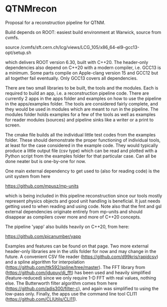 # QTNMrecon

Proposal for a reconstruction pipeline for QTNM.

Build depends on ROOT: easiest build environment at Warwick, source from cvmfs.

source /cvmfs/sft.cern.ch/lcg/views/LCG_105/x86_64-el9-gcc13-opt/setup.sh

which delivers ROOT version 6.30, built with C++20. The header-only dependencies also depend on C++20
with a modern compiler, i.e. GCC13 is a minimum. Some parts compile on Apple-clang version 15 and GCC12 but
all together fail eventually. Only GCC13 covers all dependencies.

There are two small libraries to be built, the tools and the modules. Each is required to build an app,
i.e. a reconstruction pipeline code. There are currently 2 apps in the apps folder and examples on how
to use the pipeline in the apps/examples folder. The tools are considered fairly complete, and they would be used in modules which
are meant to run in the pipeline. The modules folder holds examples for a few of the tools as well as
examples for reader modules (sources) and pipeline sinks like a writer or a print to screen.

The cmake file builds all the individual little test codes from the examples folder. These should demonstrate
the proper functioning of individual tools, at least for the case considered in the example code. They
would typically produce a little output file (csv type) which can be read and plotted with a Python script from
the examples folder for that particular case. Can all be done neater but is one-by-one for now.

One main external dependency to get used to (also for reading code) is the unit system from here

https://github.com/mpusz/mp-units

which is being included in this pipeline reconstruction since our tools mostly represent
physics objects and good unit handling is beneficial. It just needs getting used to when reading and using code.
Note also that the fmt and gsl external dependencies originate entirely from mp-units and should disappear as
compilers cover more and more of C++20 concepts.

The pipeline 'yapp' also builds heavily on C++20, from here:

https://github.com/picanumber/yapp

Examples and features can be found on that page. Two more external header-only libraries are in the utils
folder for now and may change in the future. A convenient CSV file reader (https://github.com/d99kris/rapidcsv)
and a spline algorithm for interpolation (https://github.com/ttk592/spline/tree/master). The FFT library from
(https://github.com/jdupuy/dj_fft) has been used and heavily simplified (feature-reduced) since we only
require 1-D FFT with real values, nothing else. The Butterworth filter algorithm comes from here
(https://github.com/adis300/filter-c), and again was simplified to using the low-pass only. Finally, the apps
use the command line tool CLI11 (https://github.com/CLIUtils/CLI11).



